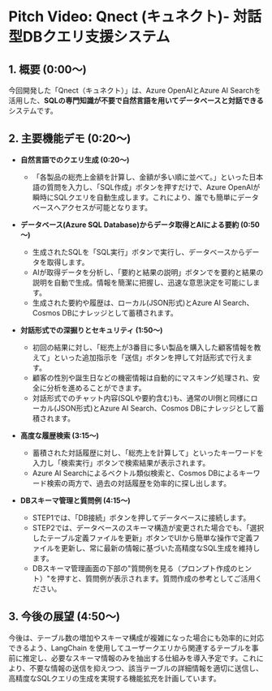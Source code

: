 # Pitch Video: Qnect (キュネクト)- 対話型DBクエリ支援システム

## 1. 概要 (0:00～)

今回開発した「Qnect（キュネクト）」は、Azure OpenAIとAzure AI Searchを活用した、**SQLの専門知識が不要で自然言語を用いてデータベースと対話できる**システムです。

## 2. 主要機能デモ (0:20～)

* **自然言語でのクエリ生成 (0:20～)**
    * 「各製品の総売上金額を計算し、金額が多い順に並べて。」といった日本語の質問を入力し、「SQL作成」ボタンを押すだけで、Azure OpenAIが瞬時にSQLクエリを自動生成します。これにより、誰でも簡単にデータベースへアクセスが可能となります。

* **データベース(Azure SQL Database)からデータ取得とAIによる要約 (0:50～)**
    * 生成されたSQLを「SQL実行」ボタンで実行し、データベースからデータを取得します。
    * AIが取得データを分析し、「要約と結果の説明」ボタンでを要約と結果の説明を自動で生成。情報を簡潔に把握し、迅速な意思決定を可能にします。
    * 生成された要約や履歴は、ローカル(JSON形式)とAzure AI Search、Cosmos DBにナレッジとして蓄積されます。

* **対話形式での深掘りとセキュリティ (1:50～)**
    * 初回の結果に対し、「総売上が3番目に多い製品を購入した顧客情報を教えて」といった追加指示を「送信」ボタンを押して対話形式で行えます。
    * 顧客の性別や誕生日などの機密情報は自動的にマスキング処理され、安全に分析を進めることができます。
    * 対話形式でのチャット内容(SQLや要約含む)も、通常のUI側と同様にローカル(JSON形式)とAzure AI Search、Cosmos DBにナレッジとして蓄積されます。

* **高度な履歴検索 (3:15～)**
    * 蓄積された対話履歴に対し、「総売上を計算して」といったキーワードを入力し「検索実行」ボタンで検索結果が表示されます。
    * Azure AI Searchによるベクトル類似検索と、Cosmos DBによるキーワード検索の両方で、過去の対話履歴を効率的に探し出します。

* **DBスキーマ管理と質問例 (4:15～)**
    * STEP1では、「DB接続」ボタンを押してデータベースに接続します。
    * STEP2では、データベースのスキーマ構造が変更された場合でも、「選択したテーブル定義ファイルを更新」ボタンでUIから簡単な操作で定義ファイルを更新し、常に最新の情報に基づいた高精度なSQL生成を維持します。
    * DBスキーマ管理画面の下部の"質問例を見る（プロンプト作成のヒント）"を押すと、質問例が表示されます。質問作成の参考としてご活用ください。

## 3. 今後の展望 (4:50～)

今後は、テーブル数の増加やスキーマ構成が複雑になった場合にも効率的に対応できるよう、LangChain を使用してユーザークエリから関連するテーブルを事前に推定し、必要なスキーマ情報のみを抽出する仕組みを導入予定です。これにより、不要な情報の送信を抑えつつ、該当テーブルの詳細情報を適切に送信し、高精度なSQLクエリの生成を実現する機能拡充を計画しています。